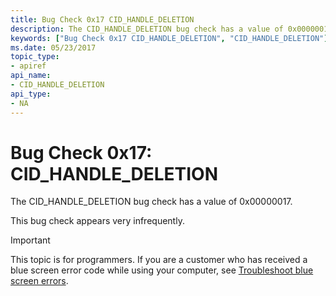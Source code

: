 ```yaml
---
title: Bug Check 0x17 CID_HANDLE_DELETION
description: The CID_HANDLE_DELETION bug check has a value of 0x00000017.This bug check appears very infrequently.
keywords: ["Bug Check 0x17 CID_HANDLE_DELETION", "CID_HANDLE_DELETION"]
ms.date: 05/23/2017
topic_type:
- apiref
api_name:
- CID_HANDLE_DELETION
api_type:
- NA
---
```


# Bug Check 0x17: CID\_HANDLE\_DELETION


The CID\_HANDLE\_DELETION bug check has a value of 0x00000017.

This bug check appears very infrequently.

> [!IMPORTANT]
> This topic is for programmers. If you are a customer who has received a blue screen error code while using your computer, see [Troubleshoot blue screen errors](https://www.windows.com/stopcode).


 

 




